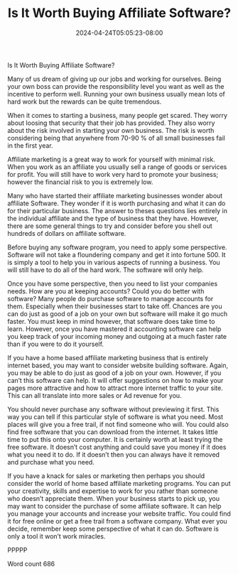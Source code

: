 ﻿---
title: "Is It Worth Buying Affiliate Software?"
date: 2024-04-24T05:05:23-08:00
description: "TXT Tips for Web Success"
featured_image: "/images/TXT.jpg"
tags: ["TXT"]
---

Is It Worth Buying Affiliate Software?

Many of us dream of giving up our jobs and working for ourselves. Being your own boss can provide the responsibility level you want as well as the incentive to perform well. Running your own business usually mean lots of hard work but the rewards can be quite tremendous.

When it comes to starting a business, many people get scared. They worry about loosing that security that their job has provided. They also worry about the risk involved in starting your own business. The risk is worth considering being that anywhere from 70-90 % of all small businesses fail in the first year.

Affiliate marketing is a great way to work for yourself with minimal risk. When you work as an affiliate you usually sell a range of goods or services for profit. You will still have to work very hard to promote your business; however the financial risk to you is extremely low.

Many who have started their affiliate marketing businesses wonder about affiliate Software. They wonder if it is worth purchasing and what it can do for their particular business. The answer to theses questions lies entirely in the individual affiliate and the type of business that they have. However, there are some general things to try and consider before you shell out hundreds of dollars on affiliate software.

Before buying any software program, you need to apply some perspective. Software will not take a floundering company and get it into fortune 500. It is simply a tool to help you in various aspects of running a business. You will still have to do all of the hard work. The software will only help.

Once you have some perspective, then you need to list your companies needs. How are you at keeping accounts? Could you do better with software? Many people do purchase software to manage accounts for them. Especially when their businesses start to take off. Chances are you can do just as good of a job on your own but software will make it go much faster. You must keep in mind however, that software does take time to learn. However, once you have mastered it accounting software can help you keep track of your incoming money and outgoing at a much faster rate than if you were to do it yourself.

If you have a home based affiliate marketing business that is entirely internet based, you may want to consider website building software. Again, you may be able to do just as good of a job on your own. However, if you can’t this software can help. It will offer suggestions on how to make your pages more attractive and how to attract more internet traffic to your site. This can all translate into more sales or Ad revenue for you.

You should never purchase any software without previewing it first. This way you can tell if this particular style of software is what you need. Most places will give you a free trail, if not find someone who will. You could also find free software that you can download from the internet. It takes little time to put this onto your computer. It is certainly worth at least trying the free software. It doesn’t cost anything and could save you money if it does what you need it to do. If it doesn’t then you can always have it removed and purchase what you need.

If you have a knack for sales or marketing then perhaps you should consider the world of home based affiliate marketing programs. You can put your creativity, skills and expertise to work for you rather than someone who doesn’t appreciate them. When your business starts to pick up, you may want to consider the purchase of some affiliate software. It can help you manage your accounts and increase your website traffic. You could find it for free online or get a free trail from a software company. What ever you decide, remember keep some perspective of what it can do. Software is only a tool it won’t work miracles.

PPPPP

Word count 686
